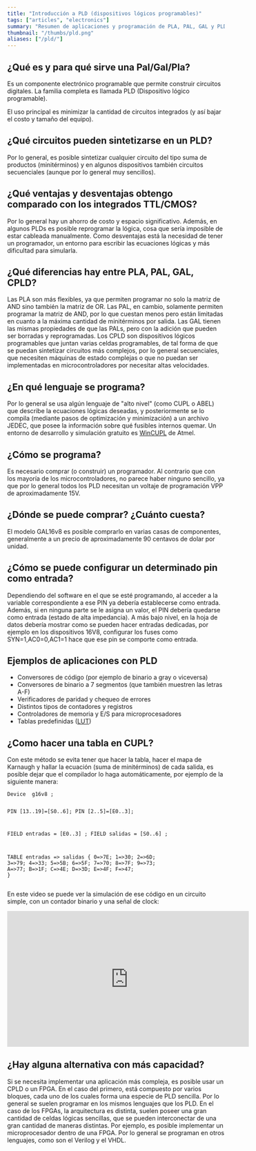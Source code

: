 ```yaml
---
title: "Introducción a PLD (dispositivos lógicos programables)"
tags: ["articles", "electronics"]
summary: "Resumen de aplicaciones y programación de PLA, PAL, GAL y PLD."
thumbnail: "/thumbs/pld.png"
aliases: ["/pld/"]
---
```


<h2>¿Qué es y para qué sirve una Pal/Gal/Pla?</h2>
<p>Es un componente electrónico programable que permite construir circuitos digitales. La familia completa es llamada PLD (Dispositivo lógico programable).</p>
<p>El uso principal es minimizar la cantidad de circuitos integrados (y así bajar el costo y tamaño del equipo).</p>
<h2>¿Qué circuitos pueden sintetizarse en un PLD?</h2>
<p>Por lo general, es posible sintetizar cualquier circuito del tipo suma de productos (minitérminos) y en algunos dispositivos también circuitos secuenciales (aunque por lo general muy sencillos).</p>

<h2>¿Qué ventajas y desventajas obtengo comparado con los integrados TTL/CMOS?</h2>
<p>Por lo general hay un ahorro de costo y espacio significativo. Además, en algunos PLDs es posible reprogramar la lógica, cosa que sería imposible de estar cableada manualmente. Como desventajas está la necesidad de tener un programador, un entorno para escribir las ecuaciones lógicas y más dificultad para simularla.</p>

<h2>¿Qué diferencias hay entre PLA, PAL, GAL, CPLD?</h2>
<p>Las PLA son más flexibles, ya que permiten programar no solo la matriz de AND sino también la matriz de OR. Las PAL, en cambio, solamente permiten programar la matriz de AND, por lo que cuestan menos pero están limitadas en cuanto a la máxima cantidad de minitérminos por salida. Las GAL tienen las mismas propiedades de que las PALs, pero con la adición que pueden ser borradas y reprogramadas. Los CPLD son dispositivos lógicos programables que juntan varias celdas programables, de tal forma de que se puedan sintetizar circuitos más complejos, por lo general secuenciales, que necesiten máquinas de estado complejas o que no puedan ser implementadas en microcontroladores por necesitar altas velocidades.</p>

<h2>¿En qué lenguaje se programa?</h2>
<p>Por lo general se usa algún lenguaje de "alto nivel" (como CUPL o ABEL) que describe la ecuaciones lógicas deseadas, y posteriormente se lo compila (mediante pasos de optimización y minimización) a un archivo JEDEC, que posee la información sobre qué fusibles internos quemar. Un entorno de desarrollo y simulación gratuito es <a href="http://www.atmel.com/tools/WINCUPL.aspx">WinCUPL</a> de Atmel.</p>

<h2>¿Cómo se programa?</h2>
<p>Es necesario comprar (o construir) un programador. Al contrario que con los mayoría de los microcontroladores, no parece haber ninguno sencillo, ya que por lo general todos los PLD necesitan un voltaje de programación VPP de aproximadamente 15V.</p>

<h2>¿Dónde se puede comprar? ¿Cuánto cuesta?</h2>
<p>El modelo GAL16v8 es posible comprarlo en varias casas de componentes, generalmente a un precio de aproximadamente 90 centavos de dolar por unidad.</p>

<h2>¿Cómo se puede configurar un determinado pin como entrada?</h2>
<p>Dependiendo del software en el que se esté programando, al acceder a la variable correspondiente a ese PIN ya debería establecerse como entrada. Además, si en ninguna parte se le asigna un valor, el PIN debería quedarse como entrada (estado de alta impedancia). A más bajo nivel, en la hoja de datos debería mostrar como se pueden hacer entradas dedicadas, por ejemplo en los dispositivos 16V8, configurar los fuses como SYN=1,AC0=0,AC1=1 hace que ese pin se comporte como entrada.
</p>

<h2>Ejemplos de aplicaciones con PLD</h2>
<p><ul>
<li>Conversores de código (por ejemplo de binario a gray o viceversa)</li>
<li>Conversores de binario a 7 segmentos (que también muestren las letras A-F)</li>
<li>Verificadores de paridad y chequeo de errores</li>
<li>Distintos tipos de contadores y registros</li>
<li>Controladores de memoria y E/S para microprocesadores</li>
<li>Tablas predefinidas (<a href="http://es.wikipedia.org/wiki/Lookup_table">LUT</a>)</li>
</ul></p>
<h2>¿Como hacer una tabla en CUPL? </h2>
<p>Con este método se evita tener que hacer la tabla, hacer el mapa de Karnaugh y hallar la ecuación (suma de minitérminos) de cada salida, es posible dejar que el compilador lo haga automáticamente, por ejemplo de la siguiente manera:</p>
<p><pre><code>Device  g16v8 ;

PIN [13..19]=[S0..6];
PIN [2..5]=[E0..3];

FIELD entradas = [E0..3] ;
FIELD salidas = [S0..6] ;

TABLE entradas => salidas {
	0=>7E;    1=>30;    2=>6D;    3=>79;
	4=>33;    5=>5B;    6=>5F;    7=>70;
	8=>7F;    9=>73;    A=>77;    B=>1F;
	C=>4E;    D=>3D;    E=>4F;    F=>47;
}</code></pre></p>

<p>En este video se puede ver la simulación de ese código en un circuito simple, con un contador binario y una señal de clock:</p>
<p>
<iframe width="560" height="315" src="https://www.youtube.com/embed/NwBH5X1C8pI" frameborder="0" allowfullscreen></iframe>
</p>
<h2>¿Hay alguna alternativa con más capacidad?</h2>
<p>Si se necesita implementar una aplicación más compleja, es posible usar un CPLD o un FPGA. En el caso del primero, está compuesto por varios bloques, cada uno de los cuales forma una especie de PLD sencilla. Por lo general se suelen programar en los mismos lenguajes que los PLD. En el caso de los FPGAs, la arquitectura es distinta, suelen poseer una gran cantidad de celdas lógicas sencillas, que se pueden interconectar de una gran cantidad de maneras distintas. Por ejemplo, es posible implementar un microprocesador dentro de una FPGA. Por lo general se programan en otros lenguajes, como son el Verilog y el VHDL.</p>

